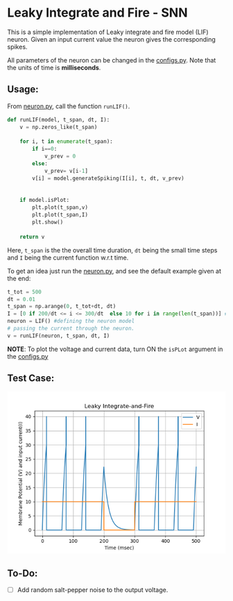 # Leaky Integrate and Fire - SNN


This is a simple implementation of Leaky integrate and fire model (LIF) neuron. Given an input current value the neuron gives the corresponding spikes. 

All parameters of the neuron can be changed in the [configs.py](https://github.com/Rwik2000/LIF-SNN/blob/master/configs.py). Note that the units of time is **milliseconds**.

## Usage:
From [neuron.py](https://github.com/Rwik2000/LIF-SNN/blob/master/neuron.py), call the function `runLIF()`. 
```python
def runLIF(model, t_span, dt, I):
    v = np.zeros_like(t_span)

    for i, t in enumerate(t_span):
        if i==0:
            v_prev = 0
        else:
            v_prev= v[i-1]
        v[i] = model.generateSpiking(I[i], t, dt, v_prev)

    
    if model.isPlot:
        plt.plot(t_span,v)
        plt.plot(t_span,I)
        plt.show()
    
    return v
```
Here, `t_span` is the the overall time duration, `dt` being the small time steps and `I` being the current function w.r.t time.

To get an idea just run the [neuron.py](https://github.com/Rwik2000/LIF-SNN/blob/master/neuron.py), and see the default example given at the end:
```python
t_tot = 500
dt = 0.01
t_span = np.arange(0, t_tot+dt, dt)
I = [0 if 200/dt <= i <= 300/dt  else 10 for i in range(len(t_span))] # defining the current(time)
neuron = LIF() #defining the neuron model
# passing the current through the neuron.
v = runLIF(neuron, t_span, dt, I)
```

**NOTE**: To plot the voltage and current data, turn ON the `isPLot` argument in the [configs.py](https://github.com/Rwik2000/LIF-SNN/blob/master/configs.py)

## Test Case:
![alt text](https://github.com/Rwik2000/LIF-SNN/blob/master/testCase_1.png)

## To-Do:
- [ ] Add random salt-pepper noise to the output voltage.


